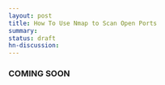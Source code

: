 ```yaml
---
layout: post
title: How To Use Nmap to Scan Open Ports
summary:
status: draft
hn-discussion:
---
```



### COMING SOON
